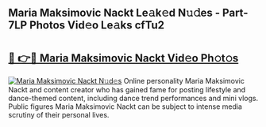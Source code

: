 ## Maria Maksimovic Nackt Le𝚊k𝚎d N𝚞𝚍es - Part-7LP Photos Vid𝚎o Le𝚊ks cfTu2

# <h2><a href="http://fbasy9z.evod.top/?m=Maria+Maksimovic+Nackt">🔗 👉🔴 Maria Maksimovic Nackt Vid𝚎o Ph𝚘t𝚘s</a></h2>

[![Maria Maksimovic Nackt N𝚞d𝚎s](https://i.imgur.com/8V9OHl7.gif)](http://fbasy9z.evod.top/?m=Maria+Maksimovic+Nackt)
Online personality Maria Maksimovic Nackt and content creator who has gained fame for posting lifestyle and dance-themed content, including dance trend performances and mini vlogs. Public figures Maria Maksimovic Nackt can be subject to intense media scrutiny of their personal lives. 
